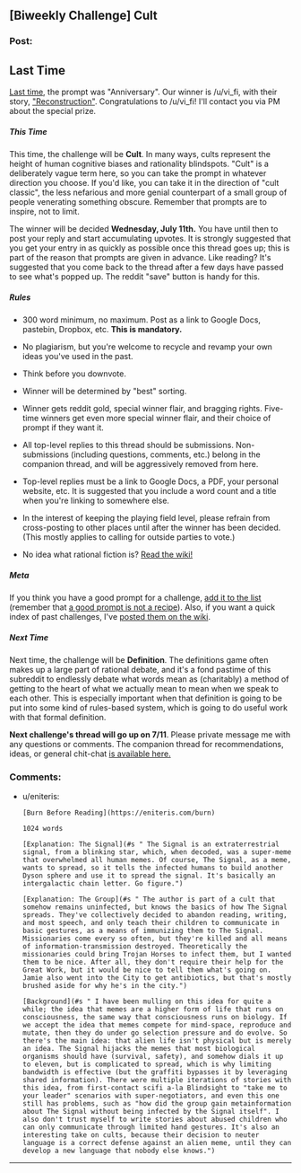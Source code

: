 ## [Biweekly Challenge] Cult

### Post:

## Last Time

[Last time](https://www.reddit.com/r/rational/comments/8qwmlk/biweekly_challenge_anniversary_50_cash_prize/), the prompt was "Anniversary". Our winner is /u/vi_fi, with their story, ["Reconstruction"](https://www.reddit.com/r/rational/comments/8qwmlk/biweekly_challenge_anniversary_50_cash_prize/e0s9emp/). Congratulations to /u/vi_fi! I'll contact you via PM about the special prize.

##### This Time

This time, the challenge will be **Cult**. In many ways, cults represent the height of human cognitive biases and rationality blindspots. "Cult" is a deliberately vague term here, so you can take the prompt in whatever direction you choose. If you'd like, you can take it in the direction of "cult classic", the less nefarious and more genial counterpart of a small group of people venerating something obscure. Remember that prompts are to inspire, not to limit.

The winner will be decided **Wednesday, July 11th.** You have until then to post your reply and start accumulating upvotes. It is strongly suggested that you get your entry in as quickly as possible once this thread goes up; this is part of the reason that prompts are given in advance. Like reading? It's suggested that you come back to the thread after a few days have passed to see what's popped up. The reddit "save" button is handy for this.

##### Rules

* 300 word minimum, no maximum. Post as a link to Google Docs, pastebin, Dropbox, etc. **This is mandatory.**

* No plagiarism, but you're welcome to recycle and revamp your own ideas you've used in the past.

* Think before you downvote.

* Winner will be determined by "best" sorting.

* Winner gets reddit gold, special winner flair, and bragging rights. Five-time winners get even more special winner flair, and their choice of prompt if they want it.

* All top-level replies to this thread should be submissions. Non-submissions (including questions, comments, etc.) belong in the companion thread, and will be aggressively removed from here.

* Top-level replies must be a link to Google Docs, a PDF, your personal website, etc. It is suggested that you include a word count and a title when you're linking to somewhere else.

* In the interest of keeping the playing field level, please refrain from cross-posting to other places until after the winner has been decided. (This mostly applies to calling for outside parties to vote.)

* No idea what rational fiction is? [Read the wiki!](http://www.reddit.com/r/rational/wiki/index)

##### Meta

If you think you have a good prompt for a challenge, [add it to the list](https://docs.google.com/spreadsheets/d/1B6HaZc8FYkr6l6Q4cwBc9_-Yq1g0f_HmdHK5L1tbEbA/edit?usp=sharing) (remember that [a good prompt is not a recipe](http://www.reddit.com/r/WritingPrompts/wiki/prompts?src=RECIPE)). Also, if you want a quick index of past challenges, I've [posted them on the wiki](https://www.reddit.com/r/rational/wiki/weeklychallenge).

##### Next Time

Next time, the challenge will be **Definition**. The definitions game often makes up a large part of rational debate, and it's a fond pastime of this subreddit to endlessly debate what words mean as (charitably) a method of getting to the heart of what we actually mean to mean when we speak to each other. This is especially important when that definition is going to be put into some kind of rules-based system, which is going to do useful work with that formal definition.

**Next challenge's thread will go up on 7/11**. Please private message me with any questions or comments. The companion thread for recommendations, ideas, or general chit-chat [is available here.](https://www.reddit.com/r/rational/comments/8uln0l/challenge_companion_cult/)

### Comments:

- u/eniteris:
  ```
  [Burn Before Reading](https://eniteris.com/burn)

  1024 words

  [Explanation: The Signal](#s " The Signal is an extraterrestrial signal, from a blinking star, which, when decoded, was a super-meme that overwhelmed all human memes. Of course, The Signal, as a meme, wants to spread, so it tells the infected humans to build another Dyson sphere and use it to spread the signal. It's basically an intergalactic chain letter. Go figure.")

  [Explanation: The Group](#s " The author is part of a cult that somehow remains uninfected, but knows the basics of how The Signal spreads. They've collectively decided to abandon reading, writing, and most speech, and only teach their children to communicate in basic gestures, as a means of immunizing them to The Signal. Missionaries come every so often, but they're killed and all means of information-transmission destroyed. Theoretically the missionaries could bring Trojan Horses to infect them, but I wanted them to be nice. After all, they don't require their help for the Great Work, but it would be nice to tell them what's going on. Jamie also went into the City to get antibiotics, but that's mostly brushed aside for why he's in the city.")

  [Background](#s " I have been mulling on this idea for quite a while; the idea that memes are a higher form of life that runs on consciousness, the same way that consciousness runs on biology. If we accept the idea that memes compete for mind-space, reproduce and mutate, then they do under go selection pressure and do evolve. So there's the main idea: that alien life isn't physical but is merely an idea. The Signal hijacks the memes that most biological organisms should have (survival, safety), and somehow dials it up to eleven, but is complicated to spread, which is why limiting bandwidth is effective (but the graffiti bypasses it by leveraging shared information). There were multiple iterations of stories with this idea, from first-contact scifi a-la Blindsight to "take me to your leader" scenarios with super-negotiators, and even this one still has problems, such as "how did the group gain metainformation about The Signal without being infected by the Signal itself". I also don't trust myself to write stories about abused children who can only communicate through limited hand gestures. It's also an interesting take on cults, because their decision to neuter language is a correct defense against an alien meme, until they can develop a new language that nobody else knows.")
  ```

---

